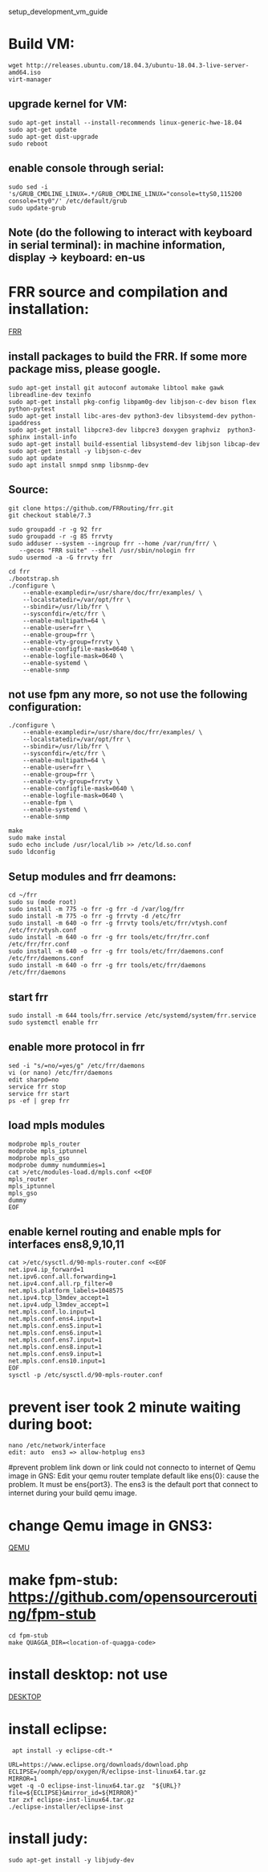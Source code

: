 setup_development_vm_guide
<br>

# Build VM:
```
wget http://releases.ubuntu.com/18.04.3/ubuntu-18.04.3-live-server-amd64.iso
virt-manager
```
## upgrade kernel for VM:
   ```
   sudo apt-get install --install-recommends linux-generic-hwe-18.04
   sudo apt-get update
   sudo apt-get dist-upgrade
   sudo reboot
   ```
## enable console through serial:

```
sudo sed -i 's/GRUB_CMDLINE_LINUX=.*/GRUB_CMDLINE_LINUX="console=ttyS0,115200 console=tty0"/' /etc/default/grub
sudo update-grub
```

## Note (do the following to interact with keyboard in serial terminal): in machine information, display -> keyboard: en-us

# FRR source and compilation and installation:

[FRR](http://docs.frrouting.org/projects/dev-guide/en/latest/building-frr-for-ubuntu1804.html)

## install packages to build the FRR. If some more package miss, please google.
```
sudo apt-get install git autoconf automake libtool make gawk libreadline-dev texinfo
sudo apt-get install pkg-config libpam0g-dev libjson-c-dev bison flex python-pytest
sudo apt-get install libc-ares-dev python3-dev libsystemd-dev python-ipaddress
sudo apt-get install libpcre3-dev libpcre3 doxygen graphviz  python3-sphinx install-info
sudo apt-get install build-essential libsystemd-dev libjson libcap-dev
sudo apt-get install -y libjson-c-dev
sudo apt update
sudo apt install snmpd snmp libsnmp-dev
```

## Source: 
```
git clone https://github.com/FRRouting/frr.git
git checkout stable/7.3

sudo groupadd -r -g 92 frr
sudo groupadd -r -g 85 frrvty
sudo adduser --system --ingroup frr --home /var/run/frr/ \
   --gecos "FRR suite" --shell /usr/sbin/nologin frr
sudo usermod -a -G frrvty frr

cd frr
./bootstrap.sh
./configure \
    --enable-exampledir=/usr/share/doc/frr/examples/ \
    --localstatedir=/var/opt/frr \
    --sbindir=/usr/lib/frr \
    --sysconfdir=/etc/frr \
    --enable-multipath=64 \
    --enable-user=frr \
    --enable-group=frr \
    --enable-vty-group=frrvty \
    --enable-configfile-mask=0640 \
    --enable-logfile-mask=0640 \
    --enable-systemd \
    --enable-snmp
```
## not use fpm any more, so not use the following configuration:
```
./configure \
    --enable-exampledir=/usr/share/doc/frr/examples/ \
    --localstatedir=/var/opt/frr \
    --sbindir=/usr/lib/frr \
    --sysconfdir=/etc/frr \
    --enable-multipath=64 \
    --enable-user=frr \
    --enable-group=frr \
    --enable-vty-group=frrvty \
    --enable-configfile-mask=0640 \
    --enable-logfile-mask=0640 \
    --enable-fpm \
    --enable-systemd \
    --enable-snmp
```
```
make
sudo make instal
sudo echo include /usr/local/lib >> /etc/ld.so.conf
sudo ldconfig
```

## Setup modules and frr deamons:
```
cd ~/frr
sudo su (mode root)
sudo install -m 775 -o frr -g frr -d /var/log/frr
sudo install -m 775 -o frr -g frrvty -d /etc/frr
sudo install -m 640 -o frr -g frrvty tools/etc/frr/vtysh.conf /etc/frr/vtysh.conf
sudo install -m 640 -o frr -g frr tools/etc/frr/frr.conf /etc/frr/frr.conf
sudo install -m 640 -o frr -g frr tools/etc/frr/daemons.conf /etc/frr/daemons.conf
sudo install -m 640 -o frr -g frr tools/etc/frr/daemons /etc/frr/daemons
```
## start frr
```
sudo install -m 644 tools/frr.service /etc/systemd/system/frr.service
sudo systemctl enable frr
```

## enable more protocol in frr
```
sed -i "s/=no/=yes/g" /etc/frr/daemons
vi (or nano) /etc/frr/daemons
edit sharpd=no
service frr stop
service frr start
ps -ef | grep frr
```

## load mpls modules
```
modprobe mpls_router
modprobe mpls_iptunnel
modprobe mpls_gso
modprobe dummy numdummies=1
cat >/etc/modules-load.d/mpls.conf <<EOF
mpls_router
mpls_iptunnel
mpls_gso
dummy
EOF
```

## enable kernel routing and enable mpls for interfaces ens8,9,10,11
```
cat >/etc/sysctl.d/90-mpls-router.conf <<EOF
net.ipv4.ip_forward=1
net.ipv6.conf.all.forwarding=1
net.ipv4.conf.all.rp_filter=0
net.mpls.platform_labels=1048575
net.ipv4.tcp_l3mdev_accept=1
net.ipv4.udp_l3mdev_accept=1
net.mpls.conf.lo.input=1
net.mpls.conf.ens4.input=1
net.mpls.conf.ens5.input=1
net.mpls.conf.ens6.input=1
net.mpls.conf.ens7.input=1
net.mpls.conf.ens8.input=1
net.mpls.conf.ens9.input=1
net.mpls.conf.ens10.input=1
EOF
sysctl -p /etc/sysctl.d/90-mpls-router.conf
```

# prevent iser took 2 minute waiting during boot:
```
nano /etc/network/interface
​edit: auto  ens3 => allow-hotplug ens3
```

#prevent problem link down or link could not connecto to internet of Qemu image in GNS:
Edit your qemu router template default like ens{0}: cause the problem. It must be ens{port3}. The ens3 is the default port that connect to internet during your build qemu image.

# change Qemu image in GNS3:

[QEMU](https://www.bernhard-ehlers.de/blog/posts/2017-05-20-gns3-modify-qemu-base-image/)

# make fpm-stub: https://github.com/opensourcerouting/fpm-stub
```
cd fpm-stub
make QUAGGA_DIR=<location-of-quagga-code>
```

# install desktop: not use
[DESKTOP](https://itstillworks.com/install-desktop-ubuntu-server-6780086.html)

# install eclipse:
` apt install -y eclipse-cdt-*`
```
URL=https://www.eclipse.org/downloads/download.php
ECLIPSE=/oomph/epp/oxygen/R/eclipse-inst-linux64.tar.gz
MIRROR=1
wget -q -O eclipse-inst-linux64.tar.gz  "${URL}?file=${ECLIPSE}&mirror_id=${MIRROR}"
tar zxf eclipse-inst-linux64.tar.gz
./eclipse-installer/eclipse-inst
```

# install judy:
`sudo apt-get install -y libjudy-dev`
